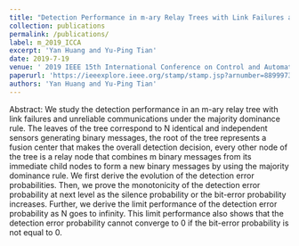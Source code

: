 ```yaml
---
title: "Detection Performance in m-ary Relay Trees with Link Failures and Unreliable Communications"
collection: publications
permalink: /publications/
label: m_2019_ICCA
excerpt: 'Yan Huang and Yu-Ping Tian'
date: 2019-7-19
venue: ' 2019 IEEE 15th International Conference on Control and Automation (ICCA)'
paperurl: 'https://ieeexplore.ieee.org/stamp/stamp.jsp?arnumber=8899973&casa_token=csjJEgnIMk0AAAAA:NeHUPsRk-VEV8Y7E3oZD5Lxvgw4GRTqI1e4Dg3i03kfYR5rQaZcbDEKprAtK2L3NnadND4Qjgn4'
authors: 'Yan Huang and Yu-Ping Tian'
---
```


Abstract: We study the detection performance in an m-ary relay tree with link failures and unreliable communications under the majority dominance rule. The leaves of the tree correspond to N identical and independent sensors generating binary messages, the root of the tree represents a fusion center that makes the overall detection decision, every other node of the tree is a relay node that combines m binary messages from its immediate child nodes to form a new binary messages by using the majority dominance rule. We first derive the evolution of the detection error probabilities. Then, we prove the monotonicity of the detection error probability at next level as the silence probability or the bit-error probability increases. Further, we derive the limit performance of the detection error probability as N goes to infinity. This limit performance also shows that the detection error probability cannot converge to 0 if the bit-error probability is not equal to 0.


